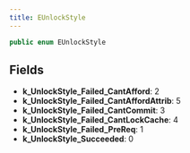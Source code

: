 ```yaml
---
title: EUnlockStyle
---
```


```csharp
public enum EUnlockStyle
```

## Fields

- **k_UnlockStyle_Failed_CantAfford**: 2
- **k_UnlockStyle_Failed_CantAffordAttrib**: 5
- **k_UnlockStyle_Failed_CantCommit**: 3
- **k_UnlockStyle_Failed_CantLockCache**: 4
- **k_UnlockStyle_Failed_PreReq**: 1
- **k_UnlockStyle_Succeeded**: 0

